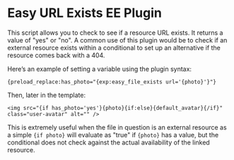 Easy URL Exists EE Plugin
========================

This script allows you to check to see if a resource URL exists. It returns a value of "yes" or "no". A common use of this plugin would be to check if an external resource exists within a conditional to set up an alternative if the resource comes back with a 404.

Here’s an example of setting a variable using the plugin syntax:

	{preload_replace:has_photo="{exp:easy_file_exists url='{photo}'}"}

Then, later in the template:

	<img src="{if has_photo='yes'}{photo}{if:else}{default_avatar}{/if}" class="user-avatar" alt="" />
	
This is extremely useful when the file in question is an external resource as a simple `{if photo}` will evaluate as "true" if `{photo}` has a value, but the conditional does not check against the actual availability of the linked resource.